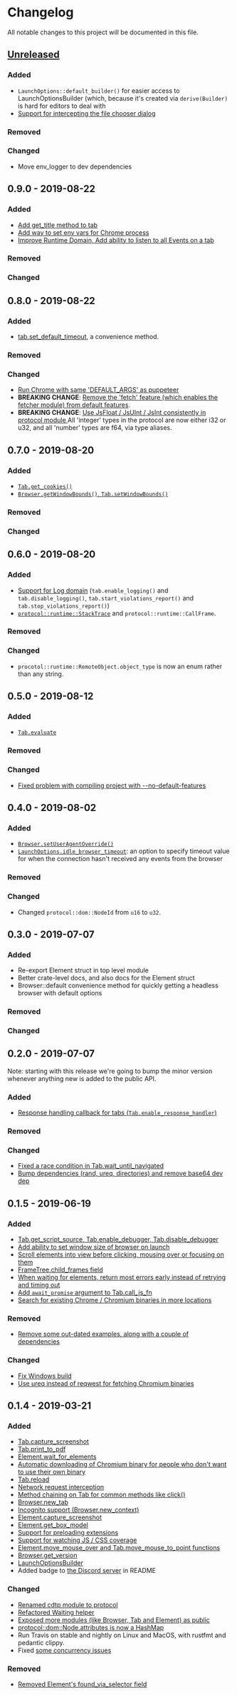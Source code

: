 # Changelog

All notable changes to this project will be documented in this file.

## [Unreleased](https://github.com/atroche/rust-headless-chrome/compare/v0.9.0...HEAD)

### Added
* `LaunchOptions::default_builder()` for easier access to LaunchOptionsBuilder (which, because it's created via `derive(Builder)` is hard for editors to deal with
* [Support for intercepting the file chooser dialog](https://github.com/atroche/rust-headless-chrome/pull/169)
### Removed
### Changed
* Move env_logger to dev dependencies 

## 0.9.0 - 2019-08-22

### Added
* [Add get_title method to tab](https://github.com/atroche/rust-headless-chrome/pull/167)
* [Add way to set env vars for Chrome process](https://github.com/atroche/rust-headless-chrome/pull/168)
* [Improve Runtime Domain, Add ability to listen to all Events on a tab](https://github.com/atroche/rust-headless-chrome/pull/162)

### Removed
### Changed

## 0.8.0 - 2019-08-22

### Added

*  [tab.set_default_timeout](https://github.com/atroche/rust-headless-chrome/pull/161), a convenience method.

### Removed
### Changed

*  [Run Chrome with same 'DEFAULT_ARGS' as puppeteer](https://github.com/atroche/rust-headless-chrome/pull/165)
*  **BREAKING CHANGE**: [Remove the 'fetch' feature (which enables the fetcher module) from default features](https://github.com/atroche/rust-headless-chrome/pull/164).
*  **BREAKING CHANGE**: [Use JsFloat / JsUInt / JsInt consistently in protocol module ](https://github.com/atroche/rust-headless-chrome/pull/166)
   All 'integer' types in the protocol are now either i32 or u32, and all 'number' types are f64, via type aliases.

## 0.7.0 - 2019-08-20

### Added

* [`Tab.get_cookies()`](https://github.com/atroche/rust-headless-chrome/pull/159)
* [`Browser.getWindowBounds()`, `Tab.setWindowBounds()`](https://github.com/atroche/rust-headless-chrome/pull/102)

### Removed
### Changed

## 0.6.0 - 2019-08-20

### Added

* [Support for Log domain](https://github.com/atroche/rust-headless-chrome/pull/155) (`tab.enable_logging()` and `tab.disable_logging()`, `tab.start_violations_report()` and `tab.stop_violations_report()`)
* [`protocol::runtime::StackTrace`](https://github.com/atroche/rust-headless-chrome/pull/155/files#diff-b42bc2ad3d82a3891748fd549d3e0a50R95) and `protocol::runtime::CallFrame`.

### Removed
### Changed

* `procotol::runtime::RemoteObject.object_type` is now an enum rather than any string.


## 0.5.0 - 2019-08-12

### Added

* [`Tab.evaluate`](https://github.com/atroche/rust-headless-chrome/pull/150)

### Removed
### Changed

* [Fixed problem with compiling project with --no-default-features](https://github.com/atroche/rust-headless-chrome/pull/152)

## 0.4.0 - 2019-08-02

### Added

* [`Browser.setUserAgentOverride()`](https://github.com/atroche/rust-headless-chrome/pull/141)
* [`LaunchOptions.idle_browser_timeout`](https://github.com/atroche/rust-headless-chrome/pull/145): an option to specify timeout value for when the connection hasn't received any events from the browser

### Removed
### Changed

* Changed `protocol::dom::NodeId` from `u16` to `u32`.

## 0.3.0 - 2019-07-07

### Added

* Re-export Element struct in top level module
* Better crate-level docs, and also docs for the Element struct
* Browser::default convenience method for quickly getting a headless browser with default options

### Removed
### Changed

## 0.2.0 - 2019-07-07

Note: starting with this release we're going to bump the minor version whenever anything new is added to the public API.

### Added

* [Response handling callback for tabs (`Tab.enable_response_handler`)](https://github.com/atroche/rust-headless-chrome/pull/133)

### Removed
### Changed

* [Fixed a race condition in Tab.wait_until_navigated](https://github.com/atroche/rust-headless-chrome/pull/135)
* [Bump dependencies (rand, ureq, directories) and remove base64 dev dep](https://github.com/atroche/rust-headless-chrome/pull/134)


## 0.1.5 - 2019-06-19

### Added

* [Tab.get_script_source, Tab.enable_debugger, Tab.disable_debugger](https://github.com/atroche/rust-headless-chrome/commit/625c59f9957d3ffa1853164d1d77e9c252d116ee)
* [Add ability to set window size of browser on launch](https://github.com/atroche/rust-headless-chrome/pull/123)
* [Scroll elements into view before clicking, mousing over or focusing on them](https://github.com/atroche/rust-headless-chrome/pull/128)
* [FrameTree.child_frames field](https://github.com/atroche/rust-headless-chrome/commit/9c86817fdbf8fa63620cad3700f7063781335d20)
* [When waiting for elements, return most errors early instead of retrying and timing out](https://github.com/atroche/rust-headless-chrome/pull/129)
* [Add `await_promise` argument to Tab.call_js_fn](https://github.com/atroche/rust-headless-chrome/commit/d82ffa8fd4c3efaed1721d8721068d2c6d6c7c9c)
* [Search for existing Chrome / Chromium binaries in more locations](https://github.com/atroche/rust-headless-chrome/pull/126/files)

### Removed

* [Remove some out-dated examples, along with a couple of dependencies](https://github.com/atroche/rust-headless-chrome/commit/7e99bb861bf8476192b6402a12e9c7d06f15911f)

### Changed

* [Fix Windows build](https://github.com/atroche/rust-headless-chrome/pull/118)
* [Use ureq instead of reqwest for fetching Chromium binaries](https://github.com/atroche/rust-headless-chrome/commit/acf336707759b646f59d68b05465a0e0ef2a0fa7)


## 0.1.4 - 2019-03-21

### Added
* [Tab.capture_screenshot](https://github.com/atroche/rust-headless-chrome/pull/48)
* [Tab.print_to_pdf](https://github.com/atroche/rust-headless-chrome/pull/107)
* [Element.wait_for_elements](https://github.com/atroche/rust-headless-chrome/pull/90)
* [Automatic downloading of Chromium binary for people who don't want to use their own binary](https://github.com/atroche/rust-headless-chrome/pull/83)
* [Tab.reload](https://github.com/atroche/rust-headless-chrome/pull/49)
* [Network request interception](https://github.com/atroche/rust-headless-chrome/pull/98)
* [Method chaining on Tab for common methods like click()](https://github.com/atroche/rust-headless-chrome/pull/44)
* [Browser.new_tab](https://github.com/atroche/rust-headless-chrome/pull/56)
* [Incognito support (Browser.new_context)](https://github.com/atroche/rust-headless-chrome/pull/97)
* [Element.capture_screenshot](https://github.com/atroche/rust-headless-chrome/pull/59)
* [Element.get_box_model](https://github.com/atroche/rust-headless-chrome/pull/67)
* [Support for preloading extensions](https://github.com/atroche/rust-headless-chrome/pull/69)
* [Support for watching JS / CSS coverage](https://github.com/atroche/rust-headless-chrome/pull/86)
* [Element.move_mouse_over and Tab.move_mouse_to_point functions](https://github.com/atroche/rust-headless-chrome/pull/96)
* [Browser.get_version](https://github.com/atroche/rust-headless-chrome/pull/66)
* [LaunchOptionsBuilder](https://github.com/atroche/rust-headless-chrome/pull/62)
* Added badge to [the Discord server](https://discord.gg/yyGEzcc) in README

### Changed
* [Renamed cdtp module to protocol](https://github.com/atroche/rust-headless-chrome/pull/80)
* [Refactored Waiting helper](https://github.com/atroche/rust-headless-chrome/pull/88)
* [Exposed more modules (like Browser, Tab and Element) as public](https://github.com/atroche/rust-headless-chrome/pull/70)
* [protocol::dom::Node.attributes is now a HashMap](https://github.com/atroche/rust-headless-chrome/pull/52/files)
* Run Travis on stable and nightly on Linux and MacOS, with rustfmt and pedantic clippy.
* Fixed [some  concurrency issues](https://github.com/atroche/rust-headless-chrome/pull/41)

### Removed
* [Removed Element's found_via_selector field](https://github.com/atroche/rust-headless-chrome/pull/101/files)
